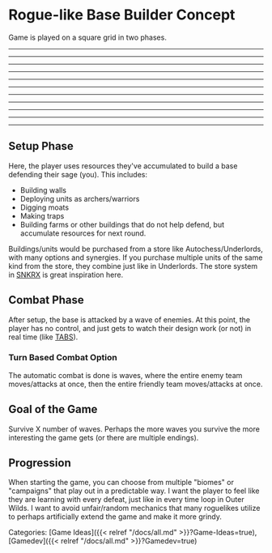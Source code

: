 # Rogue-like Base Builder Concept

Game is played on a square grid in two phases.

_ _ _ _ _ _ _ _ _ _ _ _ _ _ _
_ _ _ _ _ _ _ _ _ _ _ _ _ _ _
_ _ _ _ _ _ _ _ _ _ _ _ _ _ _
_ _ _ _ _ _ _ _ _ _ _ _ _ _ _
_ _ _ _ _ _ _ _ _ _ _ _ _ _ _
_ _ _ _ _ _ _ _ _ _ _ _ _ _ _
_ _ _ _ _ _ _ _ _ _ _ _ _ _ _
_ _ _ _ _ _ _ _ _ _ _ _ _ _ _
_ _ _ _ _ _ _ _ _ _ _ _ _ _ _
_ _ _ _ _ _ _ _ _ _ _ _ _ _ _
_ _ _ _ _ _ _ _ _ _ _ _ _ _ _

## Setup Phase

Here, the player uses resources they've accumulated to
build a base defending their sage (you).  This includes:
 - Building walls
 - Deploying units as archers/warriors
 - Digging moats
 - Making traps
 - Building farms or other buildings that do not help defend,
   but accumulate resources for next round.

Buildings/units would be purchased from a store like Autochess/Underlords, with
many options and synergies.  If you purchase multiple units of the same kind
from the store, they combine just like in Underlords.  The store system in
[SNKRX](https://github.com/a327ex/SNKRX) is great inspiration here.

## Combat Phase

After setup, the base is attacked by a wave of enemies.
At this point, the player has no control, and just gets to
watch their design work (or not) in real time (like
[TABS](https://store.steampowered.com/app/508440/Totally_Accurate_Battle_Simulator/)).  

### Turn Based Combat Option

The automatic combat is done is waves, where the entire enemy team
moves/attacks at once, then the entire friendly team moves/attacks at once.

## Goal of the Game

Survive X number of waves.  Perhaps the more waves you survive
the more interesting the game gets (or there are multiple endings).

## Progression

When starting the game, you can choose from multiple "biomes" or "campaigns"
that play out in a predictable way.  I want the player to feel like they are
learning with every defeat, just like in every time loop in Outer Wilds.  I
want to avoid unfair/random mechanics that many roguelikes utilize to perhaps
artificially extend the game and make it more grindy.

Categories: [Game Ideas]({{< relref "/docs/all.md" >}}?Game-Ideas=true), [Gamedev]({{< relref "/docs/all.md" >}}?Gamedev=true)